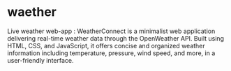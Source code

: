 # waether
Live weather web-app :
 WeatherConnect is a minimalist web application delivering real-time weather data through the OpenWeather API. Built using HTML, CSS, and JavaScript, it offers concise and organized weather information including temperature, pressure, wind speed, and more, in a user-friendly interface.


